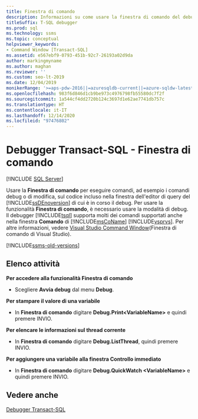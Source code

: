 ```yaml
---
title: Finestra di comando
description: Informazioni su come usare la finestra di comando del debugger Transact-SQL per eseguire i comandi di debug e per modificare i comandi nel codice di cui si esegue il debug.
titleSuffix: T-SQL debugger
ms.prod: sql
ms.technology: ssms
ms.topic: conceptual
helpviewer_keywords:
- Command Window [Transact-SQL]
ms.assetid: e567ebf9-0793-451b-92c7-26193a02d9da
author: markingmyname
ms.author: maghan
ms.reviewer: ''
ms.custom: seo-lt-2019
ms.date: 12/04/2019
monikerRange: '>=aps-pdw-2016||=azuresqldb-current||=azure-sqldw-latest||>=sql-server-2016||>=sql-server-linux-2017||=azuresqldb-mi-current'
ms.openlocfilehash: 983f6d846d1cb9be973c4976798fb55580dc7f2f
ms.sourcegitcommit: 1a544cf4dd2720b124c3697d1e62ae7741db757c
ms.translationtype: HT
ms.contentlocale: it-IT
ms.lasthandoff: 12/14/2020
ms.locfileid: "97476802"
---
```

# <a name="transact-sql-debugger---command-window"></a>Debugger Transact-SQL - Finestra di comando

 [!INCLUDE [SQL Server](../../includes/applies-to-version/sqlserver.md)]

Usare la **Finestra di comando** per eseguire comandi, ad esempio i comandi debug o di modifica, sul codice incluso nella finestra dell'editor di query del [!INCLUDE[ssDEnoversion](../../includes/ssdenoversion-md.md)] di cui è in corso il debug. Per usare la funzionalità **Finestra di comando**, è necessario usare la modalità di debug. Il debugger [!INCLUDE[tsql](../../includes/tsql-md.md)] supporta molti dei comandi supportati anche nella finestra **Comando** di [!INCLUDE[msCoName](../../includes/msconame-md.md)] [!INCLUDE[vsprvs](../../includes/vsprvs-md.md)]. Per altre informazioni, vedere [Visual Studio Command Window](https://go.microsoft.com/fwlink/?LinkId=112007)(Finestra di comando di Visual Studio).  

[!INCLUDE[ssms-old-versions](../../includes/ssms-old-versions.md)]

## <a name="task-list"></a>Elenco attività

**Per accedere alla funzionalità Finestra di comando**

- Scegliere **Avvia debug** dal menu **Debug**.

**Per stampare il valore di una variabile**

- In **Finestra di comando** digitare **Debug.Print\<VariableName>** e quindi premere INVIO.

**Per elencare le informazioni sul thread corrente**

- In **Finestra di comando** digitare **Debug.ListThread**, quindi premere INVIO.

**Per aggiungere una variabile alla finestra Controllo immediato**

- In **Finestra di comando** digitare **Debug.QuickWatch \<VariableName>** e quindi premere INVIO.

## <a name="see-also"></a>Vedere anche

[Debugger Transact-SQL](../../relational-databases/scripting/transact-sql-debugger.md)
